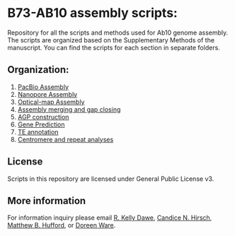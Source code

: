 # B73-AB10 assembly scripts:
Repository for all the scripts and methods used for Ab10 genome assembly.
The scripts are organized based on the Supplementary Methods of the manuscript. 
You can find the scripts for each section in separate folders.

## Organization:

1. [PacBio Assembly](1-PacBio/README.md)
2. [Nanopore Assembly](2-Nanopore/README.md)
3. [Optical-map Assembly](3-Bionano/README.md)
4. [Assembly merging and gap closing](4-Assembly/README.md)
5. [AGP construction](5-AGP/README.md)
6. [Gene Prediction](6-Annotation/README.md)
7. [TE annotation](7-TE/README.md)
8. [Centromere and repeat analyses](8-Centromere/README.md)

## License

Scripts in this repository are licensed under General Public License v3.

## More information

For information inquiry please email [R. Kelly Dawe](kdawe@uga.edu), [Candice N. Hirsch](cnhirsch@umn.edu), [Matthew B. Hufford](mhufford@iastate.edu), or [Doreen Ware](ware@cshl.edu).
